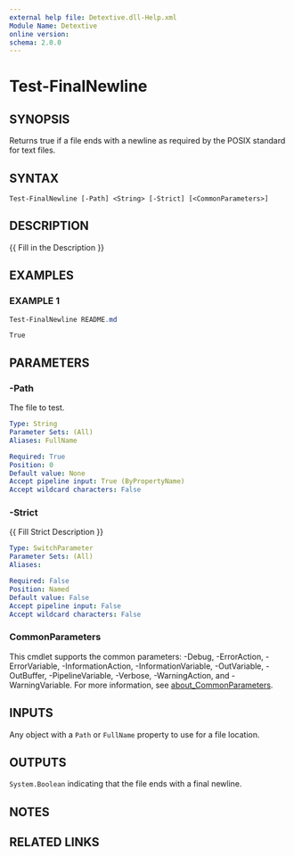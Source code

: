 ```yaml
---
external help file: Detextive.dll-Help.xml
Module Name: Detextive
online version:
schema: 2.0.0
---
```


# Test-FinalNewline

## SYNOPSIS
Returns true if a file ends with a newline as required by the POSIX standard for text files.

## SYNTAX

```
Test-FinalNewline [-Path] <String> [-Strict] [<CommonParameters>]
```

## DESCRIPTION
{{ Fill in the Description }}

## EXAMPLES

### EXAMPLE 1
```ps1
Test-FinalNewline README.md
```

```
True
```

## PARAMETERS

### -Path
The file to test.

```yaml
Type: String
Parameter Sets: (All)
Aliases: FullName

Required: True
Position: 0
Default value: None
Accept pipeline input: True (ByPropertyName)
Accept wildcard characters: False
```

### -Strict
{{ Fill Strict Description }}

```yaml
Type: SwitchParameter
Parameter Sets: (All)
Aliases:

Required: False
Position: Named
Default value: False
Accept pipeline input: False
Accept wildcard characters: False
```

### CommonParameters
This cmdlet supports the common parameters: -Debug, -ErrorAction, -ErrorVariable, -InformationAction, -InformationVariable, -OutVariable, -OutBuffer, -PipelineVariable, -Verbose, -WarningAction, and -WarningVariable. For more information, see [about_CommonParameters](http://go.microsoft.com/fwlink/?LinkID=113216).

## INPUTS

Any object with a `Path` or `FullName` property to use for a file location.

## OUTPUTS

`System.Boolean` indicating that the file ends with a final newline.

## NOTES

## RELATED LINKS

